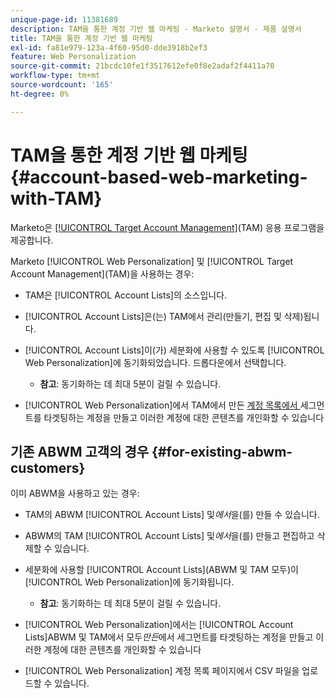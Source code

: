 ```yaml
---
unique-page-id: 11381689
description: TAM을 통한 계정 기반 웹 마케팅 - Marketo 설명서 - 제품 설명서
title: TAM을 통한 계정 기반 웹 마케팅
exl-id: fa81e979-123a-4f60-95d0-dde3918b2ef3
feature: Web Personalization
source-git-commit: 21bcdc10fe1f3517612efe0f8e2adaf2f4411a70
workflow-type: tm+mt
source-wordcount: '165'
ht-degree: 0%

---
```


# TAM을 통한 계정 기반 웹 마케팅 {#account-based-web-marketing-with-TAM}

Marketo은 [[!UICONTROL Target Account Management]](/help/marketo/product-docs/target-account-management/setup-tam/target-account-management-overview.md)(TAM) 응용 프로그램을 제공합니다.

Marketo [!UICONTROL Web Personalization] 및 [!UICONTROL Target Account Management]&#x200B;(TAM)을 사용하는 경우:

* TAM은 [!UICONTROL Account Lists]의 소스입니다.
* [!UICONTROL Account Lists]은(는) TAM에서 관리(만들기, 편집 및 삭제)됩니다.
* [!UICONTROL Account Lists]이(가) 세분화에 사용할 수 있도록 [!UICONTROL Web Personalization]에 동기화되었습니다. 드롭다운에서 선택합니다.

   * **참고**: 동기화하는 데 최대 5분이 걸릴 수 있습니다.

* [!UICONTROL Web Personalization]에서 TAM에서 만든 [계정 목록에서 ](/help/marketo/product-docs/web-personalization/account-based-web-marketing/create-a-new-account-list.md)세그먼트를 타겟팅하는 계정을 만들고 이러한 계정에 대한 콘텐츠를 개인화할 수 있습니다

## 기존 ABWM 고객의 경우 {#for-existing-abwm-customers}

이미 ABWM을 사용하고 있는 경우:

* TAM의 ABWM [!UICONTROL Account Lists] 및&#x200B;_에서_&#x200B;을(를) 만들 수 있습니다.
* ABWM의 TAM [!UICONTROL Account Lists] 및&#x200B;_에서_&#x200B;을(를) 만들고 편집하고 삭제할 수 있습니다.
* 세분화에 사용할 [!UICONTROL Account Lists]&#x200B;(ABWM 및 TAM 모두)이 [!UICONTROL Web Personalization]에 동기화됩니다.

   * **참고**: 동기화하는 데 최대 5분이 걸릴 수 있습니다.

* [!UICONTROL Web Personalization]에서는 [!UICONTROL Account Lists]ABWM 및 TAM에서 모두&#x200B;_만든_&#x200B;에서 세그먼트를 타겟팅하는 계정을 만들고 이러한 계정에 대한 콘텐츠를 개인화할 수 있습니다
* [!UICONTROL Web Personalization] 계정 목록 페이지에서 CSV 파일을 업로드할 수 있습니다.

